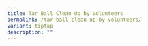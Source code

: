 ```yaml
---
title: Tar Ball Clean Up by Volunteers
permalink: /tar-ball-clean-up-by-volunteers/
variant: tiptap
description: ""
---
```

